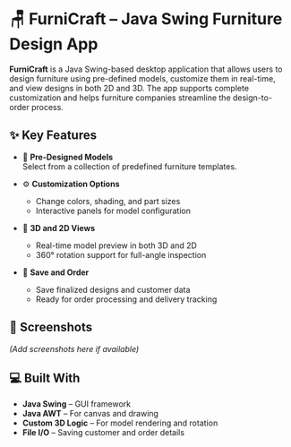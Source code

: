 # 🪑 FurniCraft – Java Swing Furniture Design App

**FurniCraft** is a Java Swing-based desktop application that allows users to design furniture using pre-defined models, customize them in real-time, and view designs in both 2D and 3D. The app supports complete customization and helps furniture companies streamline the design-to-order process.

## ✨ Key Features

- 🎨 **Pre-Designed Models**  
  Select from a collection of predefined furniture templates.

- ⚙️ **Customization Options**  
  - Change colors, shading, and part sizes
  - Interactive panels for model configuration

- 🧭 **3D and 2D Views**  
  - Real-time model preview in both 3D and 2D
  - 360° rotation support for full-angle inspection

- 💾 **Save and Order**  
  - Save finalized designs and customer data
  - Ready for order processing and delivery tracking

## 📸 Screenshots

*(Add screenshots here if available)*

## 💻 Built With

- **Java Swing** – GUI framework
- **Java AWT** – For canvas and drawing
- **Custom 3D Logic** – For model rendering and rotation
- **File I/O** – Saving customer and order details



